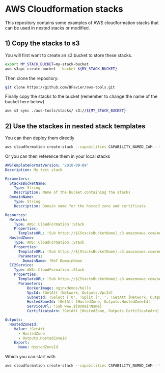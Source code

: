 # AWS Cloudformation stacks

This repository contains some examples of AWS cloudformation stacks that can be used in nested stacks or modified.

## 1) Copy the stacks to s3

You will first want to create an s3 bucket to store these stacks.

```bash
export MY_STACK_BUCKET=my-stack-bucket
aws s3api create-bucket --bucket ${MY_STACK_BUCKET}
```

Then clone the repository:

```bash
git clone https://github.com/BFavier/aws-tools.git
```

Finally copy the stacks to the bucket (remember to change the name of the bucket here below)

```bash
aws s3 sync ./aws-tools/stacks/ s3://${MY_STACK_BUCKET}
```

## 2) Use the stackes in nested stack templates

You can then deploy them directly

```bash
aws cloudformation create-stack --capabilities CAPABILITY_NAMED_IAM --template-url s3://my-stack-bucket/network/stack-vpc.yaml --stack-name private-network --parameters ParameterKey=VpcName,ParameterValue=PrivateNetwork ParameterKey=PublicVpc,ParameterValue=false
```

Or you can then reference them in your local stacks

```yaml
AWSTemplateFormatVersion: '2010-09-09'
Description: My test stack

Parameters:
  StacksBucketName:
    Type: String
    Description: Name of the bucket containing the stacks
  DomainName:
    Type: String
    Description: Domain name for the hosted zone and certificate

Resources:
  Network:
    Type: AWS::CloudFormation::Stack
    Properties:
      TemplateURL: !Sub https://${StacksBucketName}.s3.amazonaws.com/network/stack-vpc.yaml
  HostedZone:
    Type: AWS::CloudFormation::Stack
    Properties:
      TemplateURL: !Sub https://${StacksBucketName}.s3.amazonaws.com/network/stack-hosted-zone.yaml
      Parameters:
        DomainName: !Ref DomainName
  EC2Service:
    Type: AWS::CloudFormation::Stack
    Properties:
      TemplateURL: !Sub https://${StacksBucketName}.s3.amazonaws.com/services/ec2/stack-ec2-webapp.yaml
      Parameters:
          DockerImage: nginxdemos/hello
          VpcId: !GetAtt [Network, Outputs.VpcId]
          SubnetId: !Select ['0', !Split [', ', !GetAtt [Network, Outputs.PublicSubnetIds]]]
          HostedZoneId: !GetAtt [HostedZone, Outputs.HostedZoneId]
          ServiceUrl: !Sub www.${DomainName}
          CertificateArn: !GetAtt [HostedZone, Outputs.CertificateArn]

Outputs:
  HostedZoneId:
    Value: !GetAtt
      - HostedZone
      - Outputs.HostedZoneId
    Export:
      Name: HostedZoneId
```

Which you can start with

```bash
aws cloudformation create-stack --capabilities CAPABILITY_NAMED_IAM --template-body file://./local-stack.yaml --parameters ParameterKey=StacksBucketName,ParameterValue=${MY_STACK_BUCKET} --parameters ParameterKey=DomainName,ParameterValue=${MY_DOMAIN_NAME} --stack-name test-stack --on-failure DO_NOTHING
```